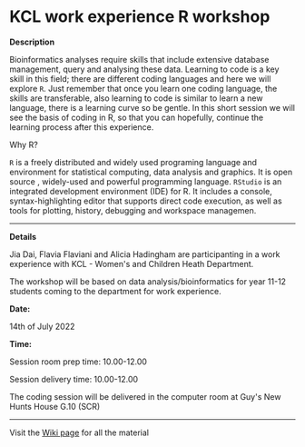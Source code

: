 # KCL work experience R workshop



**Description**

Bioinformatics analyses require skills that include extensive database management, query and analysing these data. Learning to code is a key skill in this field; there are different coding languages and here we will explore `R`. 
Just remember that once you learn one coding language, the skills are transferable, also learning to code is similar to learn a new language, there is a learning curve so be gentle. In this short session we will see the basis of coding in R, so that you can hopefully, continue the learning process after this experience. 

Why R? 

`R` is a freely distributed and widely used programing language and environment for statistical computing, data analysis and graphics. It is open source , widely-used and powerful programming language.
`RStudio` is an integrated development environment (IDE) for R. It includes a console, syntax-highlighting editor that supports direct code execution, as well as tools for plotting, history, debugging and workspace managemen. 





--------------------------------------------------------

**Details**

Jia Dai, Flavia Flaviani and Alicia Hadingham are participanting in a work experience with KCL - Women's and Children Heath Department. 

The workshop will be based on data analysis/bioinformatics for year 11-12 students coming to the department for work experience.

**Date:**

14th of July 2022 

**Time:**

Session room prep time: 10.00-12.00

Session delivery time: 10.00-12.00



The coding session will be delivered  in the computer room at Guy's New Hunts House G.10 (SCR) 

----------------------------------------

Visit the [Wiki page](https://github.com/flacchy/KCL_work_experience_R_workshop/wiki) for all the material

